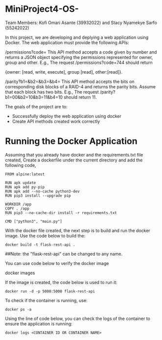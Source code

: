 # MiniProject4-OS-

Team Members: Kofi Omari Asante (39932022) and Stacy Nyamekye Sarfo (55242022)


In this project, we are developing and deplying a web application using Docker. 
The web application must provide the following APIs:

/permissions?code=<number>
This API method accepts a code given by number and returns a JSON object specifying the permissions represented for owner, group and other. 
E.g., The request /permissions?code=744 should return 

{owner: [read, write, execute], group [read], other:[read]}.


/parity?b1=<bits>&b2=<bits>&b3=<bits>&b4=<bits>
This API method accepts the bits on corresponding disk blocks of a RAID-4 and returns the parity bits. Assume that each block has two bits. 
E.g., The request /parity?b1=00&b2=10&b3=11&b4=10 should return 11.

The goals of the project are to:
- Successfully deploy the web application using docker
- Create API methods created work correctly

# Running the Docker Application
  
  Assuming that you already have docker and the requirements.txt file created, 
  Create a dockerfile under the current directory and add the following code,
  
    FROM alpine:latest

    RUN apk update
    RUN apk add py-pip
    RUN apk add --no-cache python3-dev 
    RUN pip3 install --upgrade pip

    WORKDIR /app
    COPY . /app
    RUN pip3 --no-cache-dir install -r requirements.txt

    CMD ["python3", "main.py"]
  
  With the docker file created, the next step is to build and run the docker image.
  Use the code below to build the:
  
    docker build -t flask-rest-api .
  
  ##Note: the "flask-rest-api" can be changed to any name.
  
  You can use code below to verify the docker image
  
   docker images
  
  If the image is created, the code below is used to run it:
  
    docker run -d -p 5000:5000 flask-rest-api
  
  To check if the container is running, use:
  
    docker ps -a
  
  Using the line of code below, you can check the logs of the container to ensure the application is running:
  
    docker logs <CONTAINER ID OR CONTAINER NAME>
  
